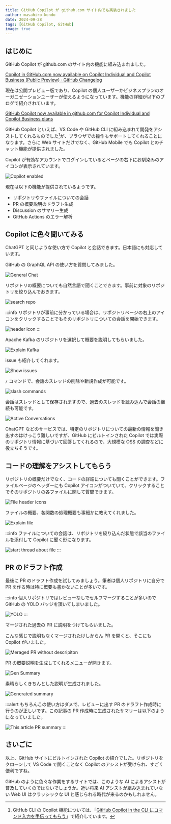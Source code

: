```yaml
---
title: GitHub Copilot が github.com サイト内でも実装されました
author: masahiro-kondo
date: 2024-09-28
tags: [GitHub Copilot, GitHub]
image: true
---
```


## はじめに

GitHub Copilot が github.com のサイト内の機能に組み込まれました。

[Copilot in GitHub.com now available on Copilot Individual and Copilot Business (Public Preview) · GitHub Changelog](https://github.blog/changelog/2024-09-26-copilot-in-github-com-now-available-on-copilot-individual-and-copilot-business-public-preview/)

現在は公開プレビュー版であり、Copilot の個人ユーザーかビジネスプランのオーガニゼーションユーザーが使えるようになっています。機能の詳細が以下のブログで紹介されています。

[GitHub Copilot now available in github.com for Copilot Individual and Copilot Business plans](https://github.blog/news-insights/product-news/github-copilot-now-available-in-github-com-for-copilot-individual-and-copilot-business-plans/)

GitHub Copilot といえば、VS Code や GitHub CLI に組み込まれて開発をアシストしてくれるものでした[^1]が、ブラウザでの操作もサポートしてくれることになります。さらに Web サイトだけでなく、GitHub Mobile でも Copilot とのチャット機能が提供されました。

[^1]: GitHub CLI の Copilot 機能については、「[GitHub Copilot in the CLI にコマンド入力を手伝ってもらう](/blogs/2024/02/28/github-copilot-in-cli/)」で紹介しています。

Copilot が有効なアカウントでログインしているとページの右下にお馴染みのアイコンが表示されています。

![Copilot enabled](https://i.gyazo.com/f24dcbb0a6461e9bd7ad525e31bf52e3.png)

現在は以下の機能が提供されているようです。

- リポジトリやファイルについての会話
- PR の概要説明のドラフト生成
- Discussion のサマリー生成
- GitHub Actions のエラー解析

## Copilot に色々聞いてみる
ChatGPT と同じような使い方で Copilot と会話できます。日本語にも対応しています。

GitHub の GraphQL API の使い方を質問してみました。

![General Chat](https://i.gyazo.com/43aed6bfb3eb72dd087370a3fa3af1d1.png)

リポジトリの概要についても自然言語で聞くことできます。事前に対象のリポジトリを絞り込んでおきます。

![search repo](https://i.gyazo.com/7d5456ff1661592248bdddca252368d4.png)

:::info
リポジトリが事前に分かっている場合は、リポジトリページの右上のアイコンをクリックすることでもそのリポジトリについての会話を開始できます。

![header icon](https://i.gyazo.com/eb9e0892815b814bcf0327c6fa1c90ab.png)
:::

Apache Kafka のリポジトリを選択して概要を説明してもらいました。

![Explain Kafka](https://i.gyazo.com/67c2948272364f4f02881269f6aedea4.png)

issue も紹介してくれます。

![Show issues](https://i.gyazo.com/138400b199cd8fee1bd68fc3b5e75cc5.png)

`/` コマンドで、会話のスレッドの削除や新規作成が可能です。

![slash commands](https://i.gyazo.com/a0b544aea6a31292e241514ea8817926.png)

会話はスレッドとして保存されますので、過去のスレッドを読み込んで会話の継続も可能です。

![Active Conversations](https://i.gyazo.com/1702def63b69af4a79c330dcf3d6e6c5.png)

ChatGPT などのサービスでは、特定のリポジトリについての最新の情報を聞き出すのはけっこう難しいですが、GitHub にビルトインされた Copilot では実際のリポジトリ情報に基づいて回答してくれるので、大規模な OSS の調査などに役立ちそうです。

## コードの理解をアシストしてもらう
リポジトリの概要だけでなく、コードの詳細についても聞くことができます。ファイルページのヘッダーにも Copilot アイコンがついていて、クリックすることでそのリポジトリの各ファイルに関して質問できます。

![File header icons](https://i.gyazo.com/5f3f0f7a94961296f8c331f132262af8.png)

ファイルの概要、各関数の処理概要も事細かに教えてくれました。

![Explain file](https://i.gyazo.com/ba03edf91b8292b955b306c471edf125.png)

:::info
ファイルについての会話は、リポジトリを絞り込んだ状態で該当のファイルを添付して Copilot に聞く形になります。

![start thread about file](https://i.gyazo.com/bad7cb56dec07d2683d4d9241d04565b.png)
:::

## PR のドラフト作成

最後に PR のドラフト作成を試してみましょう。筆者は個人リポジトリに自分で PR を作る時は特に概要も書かないことが多いです。

:::info
個人リポジトリではレビューなしでセルフマージすることが多いので GitHub の YOLO バッジを頂いてしまいました。

![YOLO](https://i.gyazo.com/667ce08351d9e719ffd10b22fc950145.png)
:::

マージされた過去の PR に説明をつけてもらいました。

こんな感じで説明もなくマージされたけしからん PR を開くと、そこにも Copilot がいました。

![Meraged PR without descripiton](https://i.gyazo.com/81ef73cd9e7ee41c76bf1b91fb57847f.png)

PR の概要説明を生成してくれるメニューが開きます。

![Gen Summary](https://i.gyazo.com/92fe83faddbe9b680134c8e7fd4ade5b.png)

素晴らしくきちんとした説明が生成されました。

![Generated summary](https://i.gyazo.com/58f52c5dccafe62e721f772605279e1e.png)

:::alert
もちろんこの使い方はダメで、レビューに出す PR のドラフト作成時に行うのが正しいです。この記事の PR 作成時に生成されたサマリーは以下のようになっていました。

![This article PR summary](https://i.gyazo.com/ba3b52451aaca5c0768fcc9c66889826.png)
:::

## さいごに
以上、GitHub サイトにビルトインされた Copilot の紹介でした。リポジトリをクローンして VS Code で開くことなく Copilot のアシストが受けられ、すごく便利ですね。

GitHub のように色々な作業をするサイトでは、このような AI によるアシストが普及していくのではないでしょうか。近い将来 AI アシストが組み込まれていない Web UI はクラッシックな UI と感じられる時代が来るのかもしれません。
